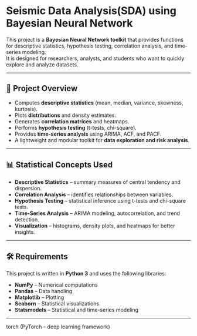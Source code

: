 # Seismic Data Analysis(SDA) using Bayesian Neural Network 

This project is a **Bayesian Neural Network toolkit** that provides functions for descriptive statistics, hypothesis testing, correlation analysis, and time-series modeling.  
It is designed for researchers, analysts, and students who want to quickly explore and analyze datasets.

---

## 📌 Project Overview
- Computes **descriptive statistics** (mean, median, variance, skewness, kurtosis).  
- Plots **distributions** and density estimates.  
- Generates **correlation matrices** and heatmaps.  
- Performs **hypothesis testing** (t-tests, chi-square).  
- Provides **time-series analysis** using ARIMA, ACF, and PACF.  
- A lightweight and modular toolkit for **data exploration and risk analysis**.  

---

## 📊 Statistical Concepts Used
- **Descriptive Statistics** – summary measures of central tendency and dispersion.  
- **Correlation Analysis** – identifies relationships between variables.  
- **Hypothesis Testing** – statistical inference using t-tests and chi-square tests.  
- **Time-Series Analysis** – ARIMA modeling, autocorrelation, and trend detection.  
- **Visualization** – histograms, density plots, and heatmaps for better insights.  

---

## 🛠️ Requirements
This project is written in **Python 3** and uses the following libraries:

- **NumPy** – Numerical computations  
- **Pandas** – Data handling  
- **Matplotlib** – Plotting  
- **Seaborn** – Statistical visualizations  
- **Statsmodels** – Statistical and time-series modeling  

---

torch (PyTorch – deep learning framework)
